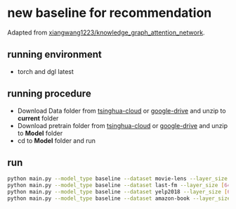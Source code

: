# new baseline for recommendation

Adapted from [xiangwang1223/knowledge_graph_attention_network](https://github.com/xiangwang1223/knowledge_graph_attention_network/tree/master/Model).

## running environment

* torch and dgl latest

## running procedure

* Download Data folder from [tsinghua-cloud](https://cloud.tsinghua.edu.cn/d/2bafd2674d5d43299dfa/) or [google-drive](https://drive.google.com/drive/folders/19unGR1awscvbcGy4VT7pLqCdHHegkSx7?usp=sharing) and unzip to **current** folder
* Download pretrain folder from [tsinghua-cloud](https://cloud.tsinghua.edu.cn/d/2bafd2674d5d43299dfa/) or [google-drive](https://drive.google.com/drive/folders/19unGR1awscvbcGy4VT7pLqCdHHegkSx7?usp=sharing) and unzip to **Model** folder
* cd to **Model** folder and run

## run

```bash
python main.py --model_type baseline --dataset movie-lens --layer_size [64,32,16] --embed_size 64 --lr 0.0001 --epoch 1000 --verbose 1 --save_flag 1 --pretrain -1 --batch_size 8192 --gpu_id 0
python main.py --model_type baseline --dataset last-fm --layer_size [64,32,16] --embed_size 64 --lr 0.0001 --epoch 1000 --verbose 1 --save_flag 1 --pretrain -1 --batch_size 8192 --gpu_id 0
python main.py --model_type baseline --dataset yelp2018 --layer_size [64,32,16] --embed_size 64 --lr 0.0001 --epoch 1000 --verbose 1 --save_flag 1 --pretrain -1 --batch_size 8192 --gpu_id 0
python main.py --model_type baseline --dataset amazon-book --layer_size [64,32,16] --embed_size 64 --lr 0.0001 --epoch 1000 --verbose 1 --save_flag 1 --pretrain -1 --batch_size 8192 --gpu_id 0
```
